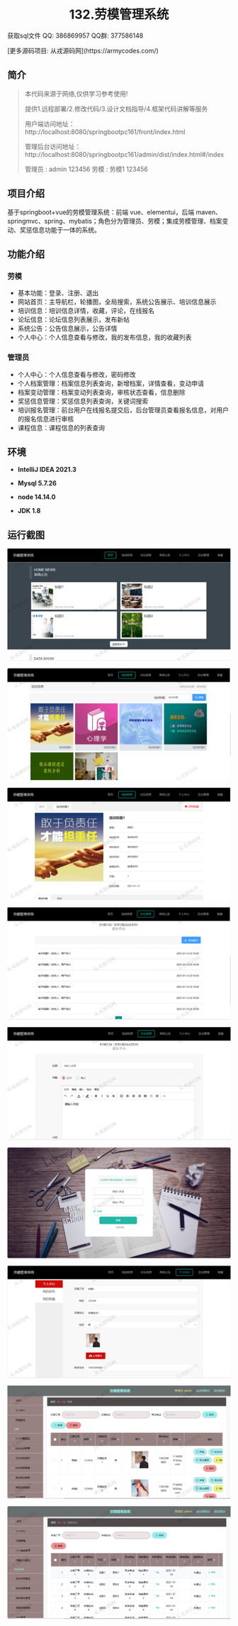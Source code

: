 <p><h1 align="center">132.劳模管理系统</h1></p>

<p> 获取sql文件 QQ: 386869957 QQ群: 377586148 </p>
<p> [更多源码项目: 从戎源码网](https://armycodes.com/) </p>

## 简介

> 本代码来源于网络,仅供学习参考使用!
>
> 提供1.远程部署/2.修改代码/3.设计文档指导/4.框架代码讲解等服务
>
> 用户端访问地址：http://localhost:8080/springbootpc161/front/index.html
>
> 管理后台访问地址：http://localhost:8080/springbootpc161/admin/dist/index.html#/index
>
> 管理员 : admin 123456
> 劳模 : 劳模1 123456

## 项目介绍
基于springboot+vue的劳模管理系统：前端 vue、elementui，后端 maven、springmvc、spring、mybatis；角色分为管理员、劳模；集成劳模管理、档案变动、奖惩信息功能于一体的系统。

## 功能介绍

### 劳模

- 基本功能：登录、注册、退出
- 网站首页：主导航栏，轮播图，全局搜索，系统公告展示、培训信息展示
- 培训信息：培训信息详情，收藏，评论，在线报名
- 论坛信息：论坛信息列表展示，发布新帖
- 系统公告：公告信息展示，公告详情
- 个人中心：个人信息查看与修改，我的发布信息，我的收藏列表

### 管理员

- 个人中心：个人信息查看与修改，密码修改
- 个人档案管理：档案信息列表查询，新增档案，详情查看，变动申请
- 档案变动管理：档案变动列表查询，审核状态查看，信息删除
- 奖惩信息管理：奖惩信息列表查询，关键词搜索
- 培训报名管理：前台用户在线报名提交后，后台管理员查看报名信息，对用户的报名信息进行审核
- 课程信息：课程信息的列表查询

## 环境

- <b>IntelliJ IDEA 2021.3</b>

- <b>Mysql 5.7.26</b>

- <b>node 14.14.0</b>

- <b>JDK 1.8</b>

## 运行截图
![](screenshot/1.png)

![](screenshot/2.png)

![](screenshot/3.png)

![](screenshot/4.png)

![](screenshot/5.png)

![](screenshot/6.png)

![](screenshot/7.png)

![](screenshot/8.png)

![](screenshot/9.png)